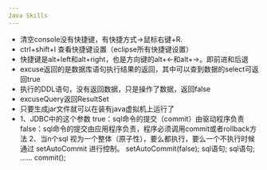 ```yaml
---
Java Skills
---  
```

- 清空console没有快捷键，有快捷方式->鼠标右键+R.  
- ctrl+shift+l 查看快捷键设置（eclipse所有快捷键设置）  
- 快捷键是alt+left和alt+right，也是方向键的alt+←和alt+→。即前进和后退  
- excuse返回的是数据库语句执行结果的返回，其中可以查到数据的select可返回true  
- 执行的DDL语句，没有返回数据，只是操作了数据，返回false  
- excuseQuery返回ResultSet  
- 只要生成jar文件就可以在装有java虚拟机上运行了  
- 1、JDBC中的这个参数
    true：sql命令的提交（commit）由驱动程序负责
    false：sql命令的提交由应用程序负责，程序必须调用commit或者rollback方法
    2、当n个sql 视为一个整体（原子性），要么都执行，要么一个不执行时候
    通过 setAutoCommit 进行控制。
    setAutoCommit(false);
    sql语句;
    sql语句;
    ......
    commit();

